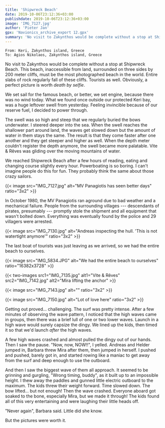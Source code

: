 ```yaml
---
title: 'Shipwreck Beach'
date: 2019-10-06T23:12:36+03:00
publishdate: 2019-10-06T23:12:36+03:00
image: 'IMG_7127.jpg'
author: 'Pieter Jan'
gpx: 'Navionics_archive_export 12.gpx'
summary: 'No visit to Zakynthos would be complete without a stop at Shipwreck Beach. Getting away from there proved... challenging.'
---
```


`From: Keri, Zakynthos island, Greece`<br/>
`To: Agios Nikolaos, Zakynthos island, Greece`

No visit to Zakynthos would be complete without a stop at Shipwreck Beach. This beach, inaccessible from land, surrounded on three sides by 200 meter cliffs, must be the most photographed beach in the world. Entire slabs of rock regularly fall of these cliffs. Tourists as well. Obviously, a perfect picture is worth _death by selfie_.

We set sail for the famous beach, or better, we set engine, because there was no wind today. What we found once outside our protected Keri bay, was a huge leftover swell from yesterday. Feeling invincible because of our reserve fuel, I decided to power through.

The swell was so high and steep that we regularly buried the bows underwater. I steered deeper into the sea. When the swell reaches the shallower part around land, the waves get slowed down but the amount of water in them stays the same. The result is that they come faster after one another and they get steeper and higher as well. When the depth meter couldn't register the depth anymore, the swell became more palatable. Vite & Rêves was gliding over the moving mountains of water.

We reached Shipwreck Beach after a few hours of reading, eating and changing course slightly every hour. Powerboating is so boring. I can't imagine people do this for fun. They probably think the same about those crazy sailors.

{{< image src="IMG_7127.jpg" alt="MV Panagiotis has seen better days" ratio="3x2" >}}

In October 1980, the MV Panagiotis ran aground due to bad weather and a mechanical failure. People from the surrounding villages --- descendants of pirates, presumably --- promptly stole the shipment and all equipment that wasn't bolted down. Everything was eventually found by the police and 29 villagers were arrested.

{{< image src="IMG_7130.jpg" alt="Andreas inspecting the hull. 'This is not watertight anymore'" ratio="3x2" >}}

The last boat of tourists was just leaving as we arrived, so we had the entire beach to ourselves.

{{< image src="IMG_5834.JPG" alt="We had the entire beach to ourselves" ratio="16382x3728" >}}

{{< two-images src1="IMG_7135.jpg" alt1="Vite & Rêves" src2="IMG_7142.jpg" alt2="Mira lifting the anchor" >}}

{{< image src="IMG_7143.jpg" alt="" ratio="3x2" >}}

{{< image src="IMG_7150.jpg" alt="Lot of love here" ratio="3x2" >}}

Getting out proved... challenging. The surf was pretty intense. After a few minutes of observing the wave pattern, I noticed that the high waves came in groups, then there was a brief lull of one or two lower waves. Launch in a high wave would surely capsize the dingy. We lined up the kids, then timed it so that we'd launch _after_ the high waves.

A few high waves crashed and almost pulled the dingy out of our hands. Then I saw the pause. "Now, now, NOW!!", I yelled. Andreas and Helder jumped in, Barbara threw Mira after them, then jumped in herself. I pushed and pushed, barely got in, and started rowing like a maniac to get away from the surf and deep enough to use the outboard.

And then I saw the biggest wave of them all approach. It seemed to be grinning and gurgling, "Wrong timing, buddy", as it built up to an impossible height. I thew away the paddles and gunned little electric outboard to the maximum. The kids threw their weight forward. Time slowed down. The bow lifted... but not enough! Then the wave crashed. Everyone aboard got soaked to the bone, especially Mira, but we made it through! The kids found all of this very entertaining and were laughing their little heads off.

"Never again", Barbara said. Little did she know.

But the pictures were worth it.
